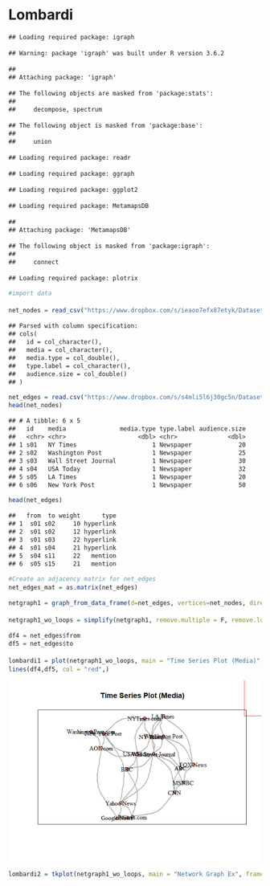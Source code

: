 Lombardi
================

    ## Loading required package: igraph

    ## Warning: package 'igraph' was built under R version 3.6.2

    ## 
    ## Attaching package: 'igraph'

    ## The following objects are masked from 'package:stats':
    ## 
    ##     decompose, spectrum

    ## The following object is masked from 'package:base':
    ## 
    ##     union

    ## Loading required package: readr

    ## Loading required package: ggraph

    ## Loading required package: ggplot2

    ## Loading required package: MetamapsDB

    ## 
    ## Attaching package: 'MetamapsDB'

    ## The following object is masked from 'package:igraph':
    ## 
    ##     connect

    ## Loading required package: plotrix

``` r
#import data

net_nodes = read_csv("https://www.dropbox.com/s/ieaoo7efx87etyk/Dataset1-Media-Example-NODES.csv?dl=1")
```

    ## Parsed with column specification:
    ## cols(
    ##   id = col_character(),
    ##   media = col_character(),
    ##   media.type = col_double(),
    ##   type.label = col_character(),
    ##   audience.size = col_double()
    ## )

``` r
net_edges = read.csv("https://www.dropbox.com/s/s4mli5l6j30gc5n/Dataset1-Media-Example-EDGES.csv?dl=1")
head(net_nodes)
```

    ## # A tibble: 6 x 5
    ##   id    media               media.type type.label audience.size
    ##   <chr> <chr>                    <dbl> <chr>              <dbl>
    ## 1 s01   NY Times                     1 Newspaper             20
    ## 2 s02   Washington Post              1 Newspaper             25
    ## 3 s03   Wall Street Journal          1 Newspaper             30
    ## 4 s04   USA Today                    1 Newspaper             32
    ## 5 s05   LA Times                     1 Newspaper             20
    ## 6 s06   New York Post                1 Newspaper             50

``` r
head(net_edges)
```

    ##   from  to weight      type
    ## 1  s01 s02     10 hyperlink
    ## 2  s01 s02     12 hyperlink
    ## 3  s01 s03     22 hyperlink
    ## 4  s01 s04     21 hyperlink
    ## 5  s04 s11     22   mention
    ## 6  s05 s15     21   mention

``` r
#Create an adjacency matrix for net_edges
net_edges_mat = as.matrix(net_edges)
```

``` r
netgraph1 = graph_from_data_frame(d=net_edges, vertices=net_nodes, directed=FALSE) 

netgraph1_wo_loops = simplify(netgraph1, remove.multiple = F, remove.loops = T) 
```

``` r
df4 = net_edges$from
df5 = net_edges$to

lombardi1 = plot(netgraph1_wo_loops, main = "Time Series Plot (Media)", frame = TRUE, edge.arrow.size=.5, vertex.color = "salmon", vertex.label=net_nodes$media, vertex.label.color="black", vertex.size = 7, edge.curved = .5, edge.width=2, shape='sphere')
lines(df4,df5, col = "red",)
```

![](graphs_files/figure-markdown_github/graph%20paramaters-1.png)

``` r
lombardi2 = tkplot(netgraph1_wo_loops, main = "Network Graph Ex", frame = TRUE, edge.arrow.size=.5, vertex.color = "salmon", vertex.label=net_nodes$media, vertex.label.color="black", vertex.size = 7, vertex.label.family = "Times", edge.curved = .5,)
```
